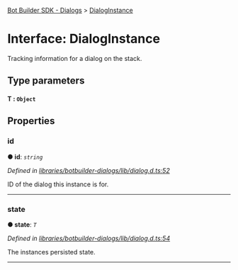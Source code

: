 [Bot Builder SDK - Dialogs](../README.md) > [DialogInstance](../interfaces/botbuilder_dialogs.dialoginstance.md)



# Interface: DialogInstance


Tracking information for a dialog on the stack.

## Type parameters
#### T :  `Object`

## Properties
<a id="id"></a>

###  id

**●  id**:  *`string`* 

*Defined in [libraries/botbuilder-dialogs/lib/dialog.d.ts:52](https://github.com/Microsoft/botbuilder-js/blob/9f80f0a/libraries/botbuilder-dialogs/lib/dialog.d.ts#L52)*



ID of the dialog this instance is for.




___

<a id="state"></a>

###  state

**●  state**:  *`T`* 

*Defined in [libraries/botbuilder-dialogs/lib/dialog.d.ts:54](https://github.com/Microsoft/botbuilder-js/blob/9f80f0a/libraries/botbuilder-dialogs/lib/dialog.d.ts#L54)*



The instances persisted state.




___



